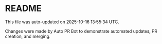 # README

This file was auto-updated on 2025-10-16 13:55:34 UTC.

Changes were made by Auto PR Bot to demonstrate automated updates, PR creation, and merging.
